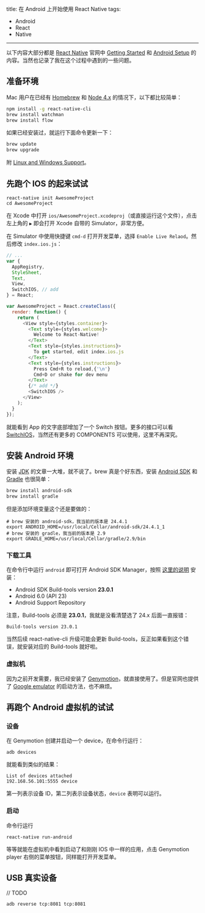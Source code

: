 title: 在 Android 上开始使用 React Native
tags:
- Android
- React
- Native
---

以下内容大部分都是 [React Native](http://facebook.github.io/react-native/) 官网中 [Getting Started](http://facebook.github.io/react-native/docs/getting-started.html) 和 [Android Setup](http://facebook.github.io/react-native/docs/android-setup.html) 的内容。当然也记录了我在这个过程中遇到的一些问题。

<!-- more -->

## 准备环境

Mac 用户在已经有 [Homebrew](http://brew.sh/) 和 [Node 4.x](https://nodejs.org/) 的情况下，以下都比较简单：

```sh
npm install -g react-native-cli
brew install watchman
brew install flow
```

如果已经安装过，就运行下面命令更新一下：

```sh
brew update
brew upgrade
```

附 [Linux and Windows Support](http://facebook.github.io/react-native/docs/linux-windows-support.html)。

## 先跑个 IOS 的起来试试

```
react-native init AwesomeProject
cd AwesomeProject
```

在 Xcode 中打开 `ios/AwesomeProject.xcodeproj`（或直接运行这个文件），点击左上角的 `▶` 即会打开 Xcode 自带的 Simulator，非常方便。

在 Simulator 中使用快捷键 `cmd-d` 打开开发菜单，选择 `Enable Live Relaod`。然后修改 `index.ios.js`：

```javascript
// ...
var {
  AppRegistry,
  StyleSheet,
  Text,
  View,
  SwitchIOS, // add
} = React;

var AwesomeProject = React.createClass({
  render: function() {
    return (
      <View style={styles.container}>
        <Text style={styles.welcome}>
          Welcome to React-Native!
        </Text>
        <Text style={styles.instructions}>
          To get started, edit index.ios.js
        </Text>
        <Text style={styles.instructions}>
          Press Cmd+R to reload,{'\n'}
          Cmd+D or shake for dev menu
        </Text>
        {/* add */}
        <SwitchIOS />
      </View>
    );
  }
});
```

就能看到 App 的文字底部增加了一个 Switch 按钮。更多的接口可以看 [SwitchIOS](http://facebook.github.io/react-native/docs/switchios.html)，当然还有更多的 COMPONENTS 可以使用，这里不再深究。

## 安装 Android 环境

安装 [JDK](http://www.oracle.com/technetwork/java/javase/downloads/jdk8-downloads-2133151.html) 的文章一大堆，就不说了。brew 真是个好东西，安装 [Android SDK](https://developer.android.com/sdk/installing/index.html) 和 [Gradle](https://docs.gradle.org/current/userguide/installation.html) 也很简单：

```sh
brew install android-sdk
brew install gradle
```

但是添加环境变量这个还是要做的：

```
# brew 安装的 android-sdk，我当前的版本是 24.4.1
export ANDROID_HOME=/usr/local/Cellar/android-sdk/24.4.1_1
# brew 安装的 gradle，我当前的版本是 2.9
export GRADLE_HOME=/usr/local/Cellar/gradle/2.9/bin
```

### 下载工具

在命令行中运行 `android` 即可打开 Android SDK Manager，按照 [这里的说明](http://facebook.github.io/react-native/docs/android-setup.html#configure-your-sdk) 安装：

- Android SDK Build-tools version __23.0.1__
- Android 6.0 (API 23)
- Android Support Repository

注意，Build-tools 必须是 __23.0.1__，我就是没看清楚选了 24.x 后面一直报错：

```
Build-tools version 23.0.1
```

当然后续 react-native-cli 升级可能会更新 Build-tools，反正如果看到这个错误，就安装对应的 Build-tools 就好啦。

### 虚拟机

因为之前开发需要，我已经安装了 [Genymotion](https://www.genymotion.com/)，就直接使用了。但是官网也提供了 [Google emulator](http://facebook.github.io/react-native/docs/android-setup.html#alternative-create-a-stock-google-emulator) 的启动方法，也不麻烦。


## 再跑个 Android 虚拟机的试试

### 设备

在 Genymotion 创建并启动一个 device，在命令行运行：

```
adb devices
```

就能看到类似的结果：

```
List of devices attached
192.168.56.101:5555 device
```

第一列表示设备 ID，第二列表示设备状态，`device` 表明可以运行。

### 启动

命令行运行

```
react-native run-android
```

等等就能在虚拟机中看到启动了和刚刚 IOS 中一样的应用，点击 Genymotion player 右侧的菜单按钮，同样能打开开发菜单。


## USB 真实设备

// TODO

```
adb reverse tcp:8081 tcp:8081
```
